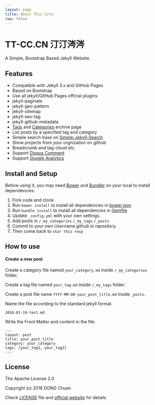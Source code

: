 ```yaml
---
layout: page
title: About This Site
row: false
---
```

# TT-CC.CN 汀汀涔涔

A Simple, Bootstrap Based Jekyll Website.

## Features

* Compatible with Jekyll 3.x and GitHub Pages
* Based on Bootstrap
* Use all jekyll/GitHub Pages official plugins
 * jekyll-paginate
 * jekyll-geo-pattern
 * jekyll-sitemap
 * jekyll-seo-tag
 * jekyll-github-metadata
* [Tags](http://tt-cc.cn/tags) and [Categories](http://tt-cc.cn/categories) archive page
* List posts by a specified tag and category
* Simple search base on [Simple-Jekyll-Search](https://github.com/christian-fei/Simple-Jekyll-Search)
* Show projects from your orgnization on github
* Breadcrumb and tag-cloud etc.
* Support [Disqus Comment](https://disqus.com/home/explore/)
* Support [Google Analytics](https://analytics.google.com/analytics/web/)

## Install and Setup

Before using it, you may need [Bower](http://bower.io/) and [Bundler](http://bundler.io/) on your local to install dependencies.

1. Fork code and clone
2. Run `bower install` to install all dependencies in [bower.json](https://github.com/DONGChuan/DONGChuan.github.io/blob/master/bower.json)
3. Run `bundle install` to install all dependencies in [Gemfile](https://github.com/DONGChuan/DONGChuan.github.io/blob/master/Gemfile)
4. Update `_config.yml` with your own settings.
5. Add posts in `/_my_categories` `/_my_tags` `/_posts`
6. Commit to your own Username.github.io repository.
7. Then come back to `star this resp`

## How to use

#### Create a new post

Create a category file named `your_category.md` inside `/_my_categories` folder.

Create a tag file named `your_tag.md` inside `/_my_tags` folder.

Create a post file name `YYYY-MM-DD-your_post_title.md` inside `_posts`.

Name the file according to the standard jekyll format.

```
2016-01-19-test.md
```

Write the Front Matter and content in the file.

```
---
layout: post
title: your_post_title
category: your_category
tags: [your_tag1, your_tag2]
---
```

## License

The Apache License 2.0

Copyright (c) 2016 DONG Chuan

Check [LICENSE](https://github.com/DONGChuan/DONGChuan.github.io/blob/master/LICENSE) file and [official website](http://www.apache.org/licenses/LICENSE-2.0) for details
